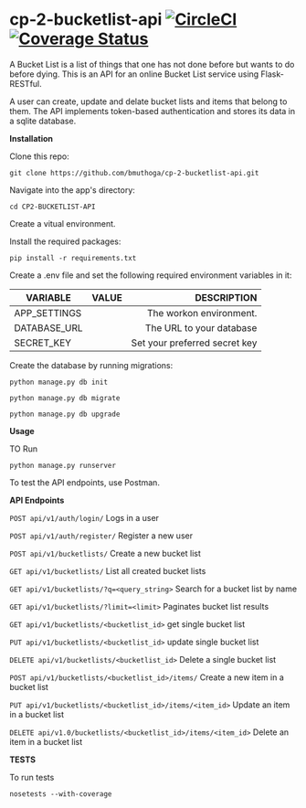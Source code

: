 # cp-2-bucketlist-api [![CircleCI](https://circleci.com/gh/bmuthoga/cp-2-bucketlist-api/tree/tests.svg?style=svg)](https://circleci.com/gh/bmuthoga/cp-2-bucketlist-api/tree/tests) [![Coverage Status](https://coveralls.io/repos/github/bmuthoga/cp-2-bucketlist-api/badge.svg?branch=master)](https://coveralls.io/github/bmuthoga/cp-2-bucketlist-api?branch=master)
A Bucket List is a list of things that one has not done before but wants to do before dying. This is an API for an online Bucket List service using Flask-RESTful.

A user can create, update and delate bucket lists and items that belong to them. The API implements token-based authentication and stores its data in a sqlite database.


**Installation**

Clone this repo:

`git clone https://github.com/bmuthoga/cp-2-bucketlist-api.git`

Navigate into the app's directory:

`cd CP2-BUCKETLIST-API`

Create a vitual environment.

Install the required packages:

`pip install -r requirements.txt`

Create a .env file and set the following required environment variables in it:

| VARIABLE        | VALUE           | DESCRIPTION                        |
| --------------- |----------------:| ----------------------------------:|
| APP_SETTINGS    |                 | The workon environment.            |
| DATABASE_URL    |                 |   The URL to your database         |
| SECRET_KEY      |                 |    Set your preferred secret key   |


Create the database by running migrations:

`python manage.py db init`

`python manage.py db migrate`

`python manage.py db upgrade`

**Usage**

TO Run

`python manage.py runserver`

To test the API endpoints, use Postman.

**API Endpoints**

`POST api/v1/auth/login/`	Logs in a user	

`POST api/v1/auth/register/`	Register a new user	

`POST api/v1/bucketlists/`	Create a new bucket list	

`GET api/v1/bucketlists/`	List all created bucket lists	

`GET api/v1/bucketlists/?q=<query_string>`	Search for a bucket list by name

`GET api/v1/bucketlists/?limit=<limit>`	Paginates bucket list results	

`GET api/v1/bucketlists/<bucketlist_id>`	get single bucket list	

`PUT api/v1/bucketlists/<bucketlist_id>`	update single bucket list	

`DELETE api/v1/bucketlists/<bucketlist_id>`	Delete a single bucket list	

`POST api/v1/bucketlists/<bucketlist_id>/items/`	Create a new item in a bucket list	

`PUT api/v1/bucketlists/<bucketlist_id>/items/<item_id>`	Update an item in a bucket list	

`DELETE api/v1.0/bucketlists/<bucketlist_id>/items/<item_id>`	Delete an item in a bucket list

**TESTS**

To run tests

`nosetests --with-coverage`
